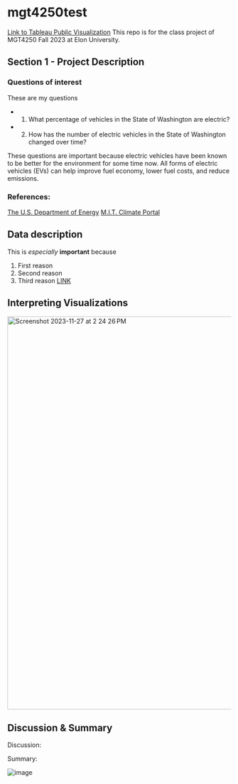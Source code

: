 # mgt4250test

[Link to Tableau Public Visualization](https://public.tableau.com/shared/Q47Z8CCSW?:display_count=n&:origin=viz_share_link)
This repo is for the class project of MGT4250 Fall 2023 at Elon University.

## Section 1 - Project Description
### Questions of interest
These are my questions
- 1. What percentage of vehicles in the State of Washington are electric?
- 2. How has the number of electric vehicles in the State of Washington changed over
time?

These questions are important because electric vehicles have been known to be better
for the environment for some time now. All forms of electric vehicles (EVs) can help
improve fuel economy, lower fuel costs, and reduce emissions. 

### References:
[The U.S. Department of Energy](https://afdc.energy.gov/fuels/electricity_benefits.html#:~:text=Electric%20and%20hybrid)
[M.I.T. Climate Portal](https://climate.mit.edu/ask-mit/are-electric-vehicles-definitely-better-climate-gas-powered-cars)

## Data description
This is *especially* **important** because 
1. First reason
2. Second reason
3. Third reason [LINK](https://www.elon.edu)

## Interpreting Visualizations
<img width="884" alt="Screenshot 2023-11-27 at 2 24 26 PM" src="https://github.com/caries32/mgt4250test/assets/133187234/5a2e9421-cc9e-41b3-8e91-1cd433a489c6">

## Discussion & Summary
Discussion:

Summary:


![image](https://github.com/caries32/mgt4250test/assets/133187234/6cf743a3-f9a7-43f3-b3dc-5ac61f1c241f)

